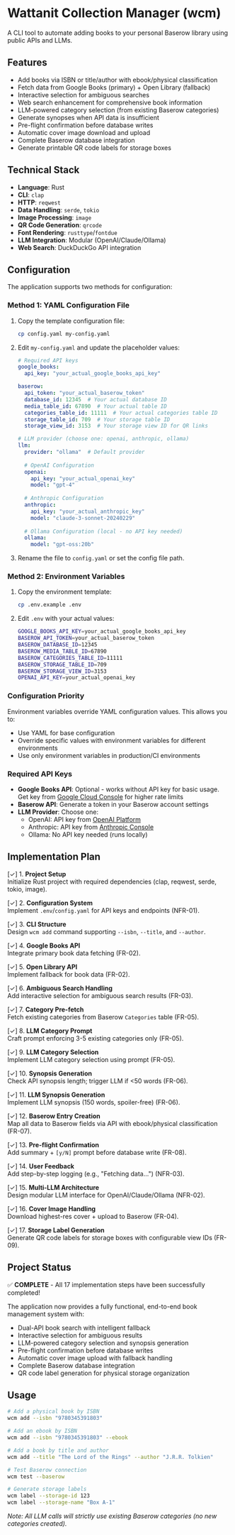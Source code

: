 # Wattanit Collection Manager (wcm)

A CLI tool to automate adding books to your personal Baserow library using public APIs and LLMs.

## Features

- Add books via ISBN or title/author with ebook/physical classification
- Fetch data from Google Books (primary) + Open Library (fallback)
- Interactive selection for ambiguous searches
- Web search enhancement for comprehensive book information
- LLM-powered category selection (from existing Baserow categories)
- Generate synopses when API data is insufficient
- Pre-flight confirmation before database writes
- Automatic cover image download and upload
- Complete Baserow database integration
- Generate printable QR code labels for storage boxes

## Technical Stack

- **Language**: Rust
- **CLI**: `clap`
- **HTTP**: `reqwest`
- **Data Handling**: `serde`, `tokio`
- **Image Processing**: `image`
- **QR Code Generation**: `qrcode`
- **Font Rendering**: `rusttype`/`fontdue`
- **LLM Integration**: Modular (OpenAI/Claude/Ollama)
- **Web Search**: DuckDuckGo API integration

## Configuration

The application supports two methods for configuration:

### Method 1: YAML Configuration File

1. Copy the template configuration file:
   ```bash
   cp config.yaml my-config.yaml
   ```

2. Edit `my-config.yaml` and update the placeholder values:
   ```yaml
   # Required API keys
   google_books:
     api_key: "your_actual_google_books_api_key"
   
   baserow:
     api_token: "your_actual_baserow_token"
     database_id: 12345  # Your actual database ID
     media_table_id: 67890  # Your actual table ID
     categories_table_id: 11111  # Your actual categories table ID
     storage_table_id: 709  # Your storage table ID
     storage_view_id: 3153  # Your storage view ID for QR links
   
   # LLM provider (choose one: openai, anthropic, ollama)
   llm:
     provider: "ollama"  # Default provider
     
     # OpenAI Configuration
     openai:
       api_key: "your_actual_openai_key"
       model: "gpt-4"
     
     # Anthropic Configuration  
     anthropic:
       api_key: "your_actual_anthropic_key"
       model: "claude-3-sonnet-20240229"
     
     # Ollama Configuration (local - no API key needed)
     ollama:
       model: "gpt-oss:20b"
   ```

3. Rename the file to `config.yaml` or set the config file path.

### Method 2: Environment Variables

1. Copy the environment template:
   ```bash
   cp .env.example .env
   ```

2. Edit `.env` with your actual values:
   ```bash
   GOOGLE_BOOKS_API_KEY=your_actual_google_books_api_key
   BASEROW_API_TOKEN=your_actual_baserow_token
   BASEROW_DATABASE_ID=12345
   BASEROW_MEDIA_TABLE_ID=67890
   BASEROW_CATEGORIES_TABLE_ID=11111
   BASEROW_STORAGE_TABLE_ID=709
   BASEROW_STORAGE_VIEW_ID=3153
   OPENAI_API_KEY=your_actual_openai_key
   ```

### Configuration Priority

Environment variables override YAML configuration values. This allows you to:
- Use YAML for base configuration
- Override specific values with environment variables for different environments
- Use only environment variables in production/CI environments

### Required API Keys

- **Google Books API**: Optional - works without API key for basic usage. Get key from [Google Cloud Console](https://console.cloud.google.com/) for higher rate limits
- **Baserow API**: Generate a token in your Baserow account settings
- **LLM Provider**: Choose one:
  - OpenAI: API key from [OpenAI Platform](https://platform.openai.com/)
  - Anthropic: API key from [Anthropic Console](https://console.anthropic.com/)
  - Ollama: No API key needed (runs locally)

## Implementation Plan

[✓] 1. **Project Setup**  
   Initialize Rust project with required dependencies (clap, reqwest, serde, tokio, image).

[✓] 2. **Configuration System**  
   Implement `.env`/`config.yaml` for API keys and endpoints (NFR-01).

[✓] 3. **CLI Structure**  
   Design `wcm add` command supporting `--isbn`, `--title`, and `--author`.

[✓] 4. **Google Books API**  
   Integrate primary book data fetching (FR-02).

[✓] 5. **Open Library API**  
   Implement fallback for book data (FR-02).

[✓] 6. **Ambiguous Search Handling**  
   Add interactive selection for ambiguous search results (FR-03).

[✓] 7. **Category Pre-fetch**  
   Fetch existing categories from Baserow `Categories` table (FR-05).

[✓] 8. **LLM Category Prompt**  
   Craft prompt enforcing 3-5 existing categories only (FR-05).

[✓] 9. **LLM Category Selection**  
    Implement LLM category selection using prompt (FR-05).

[✓] 10. **Synopsis Generation**  
    Check API synopsis length; trigger LLM if <50 words (FR-06).

[✓] 11. **LLM Synopsis Generation**  
    Implement LLM synopsis (150 words, spoiler-free) (FR-06).

[✓] 12. **Baserow Entry Creation**  
    Map all data to Baserow fields via API with ebook/physical classification (FR-07).

[✓] 13. **Pre-flight Confirmation**  
    Add summary + `[y/N]` prompt before database write (FR-08).

[✓] 14. **User Feedback**  
    Add step-by-step logging (e.g., "Fetching data...") (NFR-03).

[✓] 15. **Multi-LLM Architecture**  
    Design modular LLM interface for OpenAI/Claude/Ollama (NFR-02).

[✓] 16. **Cover Image Handling**  
    Download highest-res cover + upload to Baserow (FR-04).

[✓] 17. **Storage Label Generation**  
    Generate QR code labels for storage boxes with configurable view IDs (FR-09).

## Project Status

✅ **COMPLETE** - All 17 implementation steps have been successfully completed!

The application now provides a fully functional, end-to-end book management system with:
- Dual-API book search with intelligent fallback
- Interactive selection for ambiguous results  
- LLM-powered category selection and synopsis generation
- Pre-flight confirmation before database writes
- Automatic cover image upload with fallback handling
- Complete Baserow database integration
- QR code label generation for physical storage organization

## Usage

```bash
# Add a physical book by ISBN
wcm add --isbn "9780345391803"

# Add an ebook by ISBN  
wcm add --isbn "9780345391803" --ebook

# Add a book by title and author
wcm add --title "The Lord of the Rings" --author "J.R.R. Tolkien"

# Test Baserow connection
wcm test --baserow

# Generate storage labels
wcm label --storage-id 123
wcm label --storage-name "Box A-1"
```

*Note: All LLM calls will strictly use existing Baserow categories (no new categories created).*
